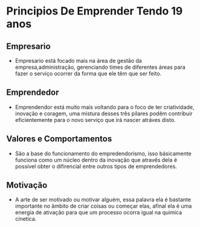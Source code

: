# **Principios De Emprender Tendo 19 anos**

## Empresario
- Empresario está focado mais na área de gestão da empresa,administração,
 gerenciando times de diferentes áreas para fazer o serviço ocorrer da
 forma que ele têm que ser feito.

## Emprendedor
- Emprendendor está muito mais voltando para o foco de ter criatividade,
  inovação e coragem, uma mistura desses três pilares podêm contribuir
  eficientemente para o novo serviço que irá nascer atráves disto.

## Valores e Comportamentos
- São a base do funcionamento do empredendorismo, isso básicamente
  funciona como um núcleo dentro da inovação que atravês dela é 
  possível obter o difirencial entre outros tipos de emprendedores.

## Motivação
- A arte de ser motivado ou motivar alguém, essa palavra ela é bastante
  importante no âmbito de criar coisas ou começar elas, afinal ela é uma
  energia de ativação para que um processo ocorra igual na química cínetica.


